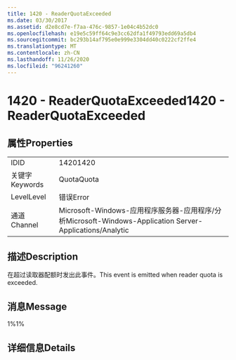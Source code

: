 ```yaml
---
title: 1420 - ReaderQuotaExceeded
ms.date: 03/30/2017
ms.assetid: d2e8cd7e-f7aa-476c-9857-1e04c4b52dc0
ms.openlocfilehash: e19e5c59ff64c9e3cc62dfa1f49793edd69a5db4
ms.sourcegitcommit: bc293b14af795e0e999e3304dd40c0222cf2ffe4
ms.translationtype: MT
ms.contentlocale: zh-CN
ms.lasthandoff: 11/26/2020
ms.locfileid: "96241260"
---
```

# <a name="1420---readerquotaexceeded"></a><span data-ttu-id="6840c-102">1420 - ReaderQuotaExceeded</span><span class="sxs-lookup"><span data-stu-id="6840c-102">1420 - ReaderQuotaExceeded</span></span>

## <a name="properties"></a><span data-ttu-id="6840c-103">属性</span><span class="sxs-lookup"><span data-stu-id="6840c-103">Properties</span></span>  
  
|||  
|-|-|  
|<span data-ttu-id="6840c-104">ID</span><span class="sxs-lookup"><span data-stu-id="6840c-104">ID</span></span>|<span data-ttu-id="6840c-105">1420</span><span class="sxs-lookup"><span data-stu-id="6840c-105">1420</span></span>|  
|<span data-ttu-id="6840c-106">关键字</span><span class="sxs-lookup"><span data-stu-id="6840c-106">Keywords</span></span>|<span data-ttu-id="6840c-107">Quota</span><span class="sxs-lookup"><span data-stu-id="6840c-107">Quota</span></span>|  
|<span data-ttu-id="6840c-108">Level</span><span class="sxs-lookup"><span data-stu-id="6840c-108">Level</span></span>|<span data-ttu-id="6840c-109">错误</span><span class="sxs-lookup"><span data-stu-id="6840c-109">Error</span></span>|  
|<span data-ttu-id="6840c-110">通道</span><span class="sxs-lookup"><span data-stu-id="6840c-110">Channel</span></span>|<span data-ttu-id="6840c-111">Microsoft-Windows-应用程序服务器-应用程序/分析</span><span class="sxs-lookup"><span data-stu-id="6840c-111">Microsoft-Windows-Application Server-Applications/Analytic</span></span>|  
  
## <a name="description"></a><span data-ttu-id="6840c-112">描述</span><span class="sxs-lookup"><span data-stu-id="6840c-112">Description</span></span>  

 <span data-ttu-id="6840c-113">在超过读取器配额时发出此事件。</span><span class="sxs-lookup"><span data-stu-id="6840c-113">This event is emitted when reader quota is exceeded.</span></span>  
  
## <a name="message"></a><span data-ttu-id="6840c-114">消息</span><span class="sxs-lookup"><span data-stu-id="6840c-114">Message</span></span>  

 <span data-ttu-id="6840c-115">1%</span><span class="sxs-lookup"><span data-stu-id="6840c-115">1%</span></span>  
  
## <a name="details"></a><span data-ttu-id="6840c-116">详细信息</span><span class="sxs-lookup"><span data-stu-id="6840c-116">Details</span></span>
